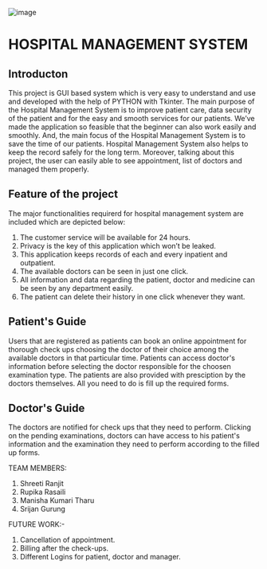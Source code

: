 

   ![image](https://user-images.githubusercontent.com/84695660/134925086-b0ffe1a0-0758-4b80-b9d3-a01507ec9f16.png)

# HOSPITAL MANAGEMENT SYSTEM

## Introducton
This project is GUI based system which is very easy to understand and use and developed with the help of PYTHON with Tkinter. The main purpose of the Hospital 
Management System is to improve patient care, data security of the patient and for the easy and smooth services for our patients. We’ve made the application 
so feasible that the beginner can also work easily and smoothly. And, the main focus of the Hospital Management System is to save the time of our patients. 
Hospital Management System also helps to keep the record safely for the long term. Moreover, talking about this project, the user can easily able to see
appointment, list of doctors and managed them properly. 

## Feature of the project

The major functionalities requirerd for hospital management system are included which are depicted below:


1.	The customer service will be available for 24 hours.
2.	Privacy is the key of this application which won’t be leaked.
3.	This application keeps records of each and every inpatient and outpatient.
4.	The available doctors can be seen in just one click.
5.	All information and data regarding the patient, doctor and medicine can be seen by any department easily.
6.	The patient can delete their history in one click whenever they want.
          


## Patient's Guide
Users that are registered as patients can book an online appointment for thorough check ups choosing the doctor of their choice among the available doctors in that 
particular time. Patients can access doctor's information before selecting the doctor responsible for the choosen examination type. The patients are also provided with 
presciption by the doctors themselves. All you need to do is fill up the required forms.

## Doctor's Guide
The doctors are notified for check ups that they need to perform. Clicking on the pending examinations, doctors can have access to his patient's information 
and the examination they need to perform according to the filled up forms.


TEAM MEMBERS:
1. Shreeti Ranjit
2. Rupika Rasaili
3. Manisha Kumari Tharu
4. Srijan Gurung

FUTURE WORK:-
1. Cancellation of appointment.
2. Billing after the check-ups.
3. Different Logins for patient, doctor and manager.
